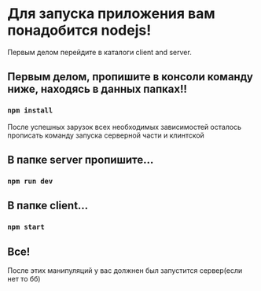 # Для запуска приложения вам понадобится nodejs!

Первым делом перейдите в каталоги client and server.

## Первым делом, пропишите в консоли команду ниже, находясь в данных папках!!

### `npm install`

После успешных зарузок всех необходимых зависимостей осталось прописать команду запуска серверной части и клинтской

## В папке server пропишите...

### `npm run dev`

## В папке client...

### `npm start`

## Все!

После этих манипуляций у вас должнен был запустится сервер(если нет то бб)
